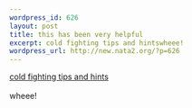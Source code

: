 ```yaml
--- 
wordpress_id: 626
layout: post
title: this has been very helpful
excerpt: cold fighting tips and hintswheee!
wordpress_url: http://new.nata2.org/?p=626
---
```

<a href="http://my.webmd.com/content/pages/5/4068_101.htm">cold fighting tips and hints</a><br/><br/>wheee!
